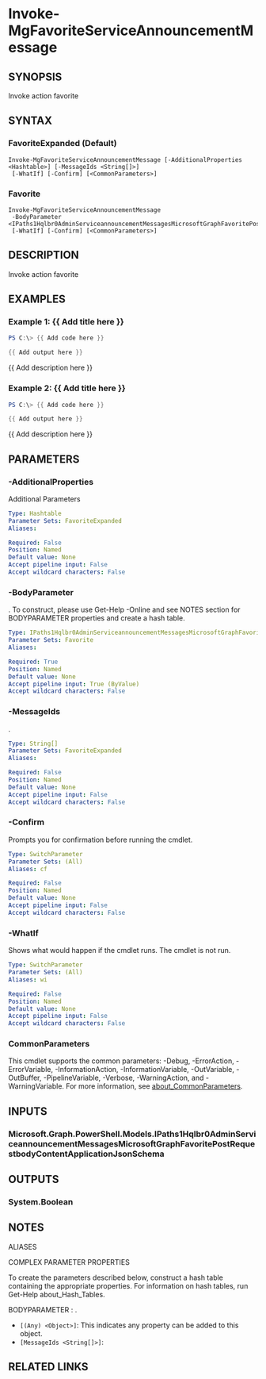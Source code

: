 ﻿---
external help file: Microsoft.Graph.Devices.ServiceAnnouncement-help.xml
Module Name: Microsoft.Graph.Devices.ServiceAnnouncement
online version: https://docs.microsoft.com/en-us/powershell/module/microsoft.graph.devices.serviceannouncement/invoke-mgfavoriteserviceannouncementmessage
schema: 2.0.0
---

# Invoke-MgFavoriteServiceAnnouncementMessage

## SYNOPSIS
Invoke action favorite

## SYNTAX

### FavoriteExpanded (Default)
```
Invoke-MgFavoriteServiceAnnouncementMessage [-AdditionalProperties <Hashtable>] [-MessageIds <String[]>]
 [-WhatIf] [-Confirm] [<CommonParameters>]
```

### Favorite
```
Invoke-MgFavoriteServiceAnnouncementMessage
 -BodyParameter <IPaths1Hqlbr0AdminServiceannouncementMessagesMicrosoftGraphFavoritePostRequestbodyContentApplicationJsonSchema>
 [-WhatIf] [-Confirm] [<CommonParameters>]
```

## DESCRIPTION
Invoke action favorite

## EXAMPLES

### Example 1: {{ Add title here }}
```powershell
PS C:\> {{ Add code here }}

{{ Add output here }}
```

{{ Add description here }}

### Example 2: {{ Add title here }}
```powershell
PS C:\> {{ Add code here }}

{{ Add output here }}
```

{{ Add description here }}

## PARAMETERS

### -AdditionalProperties
Additional Parameters

```yaml
Type: Hashtable
Parameter Sets: FavoriteExpanded
Aliases:

Required: False
Position: Named
Default value: None
Accept pipeline input: False
Accept wildcard characters: False
```

### -BodyParameter
.
To construct, please use Get-Help -Online and see NOTES section for BODYPARAMETER properties and create a hash table.

```yaml
Type: IPaths1Hqlbr0AdminServiceannouncementMessagesMicrosoftGraphFavoritePostRequestbodyContentApplicationJsonSchema
Parameter Sets: Favorite
Aliases:

Required: True
Position: Named
Default value: None
Accept pipeline input: True (ByValue)
Accept wildcard characters: False
```

### -MessageIds
.

```yaml
Type: String[]
Parameter Sets: FavoriteExpanded
Aliases:

Required: False
Position: Named
Default value: None
Accept pipeline input: False
Accept wildcard characters: False
```

### -Confirm
Prompts you for confirmation before running the cmdlet.

```yaml
Type: SwitchParameter
Parameter Sets: (All)
Aliases: cf

Required: False
Position: Named
Default value: None
Accept pipeline input: False
Accept wildcard characters: False
```

### -WhatIf
Shows what would happen if the cmdlet runs.
The cmdlet is not run.

```yaml
Type: SwitchParameter
Parameter Sets: (All)
Aliases: wi

Required: False
Position: Named
Default value: None
Accept pipeline input: False
Accept wildcard characters: False
```

### CommonParameters
This cmdlet supports the common parameters: -Debug, -ErrorAction, -ErrorVariable, -InformationAction, -InformationVariable, -OutVariable, -OutBuffer, -PipelineVariable, -Verbose, -WarningAction, and -WarningVariable. For more information, see [about_CommonParameters](http://go.microsoft.com/fwlink/?LinkID=113216).

## INPUTS

### Microsoft.Graph.PowerShell.Models.IPaths1Hqlbr0AdminServiceannouncementMessagesMicrosoftGraphFavoritePostRequestbodyContentApplicationJsonSchema
## OUTPUTS

### System.Boolean
## NOTES

ALIASES

COMPLEX PARAMETER PROPERTIES

To create the parameters described below, construct a hash table containing the appropriate properties. For information on hash tables, run Get-Help about_Hash_Tables.


BODYPARAMETER <IPaths1Hqlbr0AdminServiceannouncementMessagesMicrosoftGraphFavoritePostRequestbodyContentApplicationJsonSchema>: .
  - `[(Any) <Object>]`: This indicates any property can be added to this object.
  - `[MessageIds <String[]>]`: 

## RELATED LINKS
